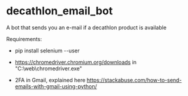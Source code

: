 # decathlon_email_bot
A bot that sends you an e-mail if a decathlon product is available

Requirements:

- pip install selenium --user

- https://chromedriver.chromium.org/downloads in "C:\web\chromedriver.exe"

- 2FA in Gmail, explained here https://stackabuse.com/how-to-send-emails-with-gmail-using-python/
